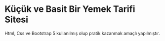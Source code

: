 # Küçük ve Basit Bir Yemek Tarifi Sitesi
Html, Css ve Bootstrap 5 kullanılmış olup pratik kazanmak amaçlı yapılmıştır. 
